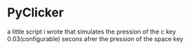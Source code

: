 # PyClicker
a little script i wrote that simulates the pression of the c key 0.03(configurable) secons afrer the pression of the space key
